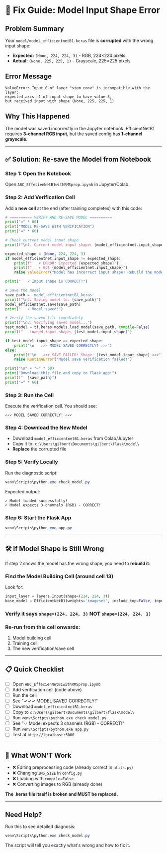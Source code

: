 # 🔧 Fix Guide: Model Input Shape Error

## Problem Summary
Your `model/model_efficientnetB1.keras` file is **corrupted** with the wrong input shape:
- **Expected:** `(None, 224, 224, 3)` - RGB, 224×224 pixels  
- **Actual:** `(None, 225, 225, 1)` - Grayscale, 225×225 pixels

## Error Message
```
ValueError: Input 0 of layer "stem_conv" is incompatible with the layer: 
expected axis -1 of input shape to have value 3, 
but received input with shape (None, 225, 225, 1)
```

## Why This Happened
The model was saved incorrectly in the Jupyter notebook. EfficientNetB1 requires **3-channel RGB input**, but the saved config has **1-channel grayscale**.

---

## ✅ Solution: Re-save the Model from Notebook

### Step 1: Open the Notebook
Open `ABC_EffecienNetB1withRMSprop.ipynb` in Jupyter/Colab.

### Step 2: Add Verification Cell
Add a **new cell** at the end (after training completes) with this code:

```python
# ========== VERIFY AND RE-SAVE MODEL ==========
print("=" * 60)
print("MODEL RE-SAVE WITH VERIFICATION")
print("=" * 60)

# Check current model input shape
print(f"\n1. Current model input shape: {model_efficientnet.input_shape}")

expected_shape = (None, 224, 224, 3)
if model_efficientnet.input_shape != expected_shape:
    print(f"   ✗ ERROR: Expected {expected_shape}")
    print(f"   ✗ Got {model_efficientnet.input_shape}")
    raise ValueError("Model has incorrect input shape! Rebuild the model.")

print("   ✓ Input shape is CORRECT!")

# Save the model
save_path = 'model_efficientnetB1.keras'
print(f"\n2. Saving model to: {save_path}")
model_efficientnet.save(save_path)
print("   ✓ Model saved!")

# Verify the saved file immediately
print(f"\n3. Verifying saved model...")
test_model = tf.keras.models.load_model(save_path, compile=False)
print(f"   Loaded input shape: {test_model.input_shape}")

if test_model.input_shape == expected_shape:
    print("\n   ✓✓✓ MODEL SAVED CORRECTLY! ✓✓✓")
else:
    print(f"\n   ✗✗✗ SAVE FAILED! Shape: {test_model.input_shape} ✗✗✗")
    raise RuntimeError("Model save verification failed!")

print("\n" + "=" * 60)
print("Download this file and copy to Flask app:")
print(f"  {save_path}")
print("=" * 60)
```

### Step 3: Run the Cell
Execute the verification cell. You should see:
```
✓✓✓ MODEL SAVED CORRECTLY! ✓✓✓
```

### Step 4: Download the New Model
- Download `model_efficientnetB1.keras` from Colab/Jupyter
- Copy it to: `c:\Users\gilbert\Documents\gilbert\flask\model\`
- **Replace** the corrupted file

### Step 5: Verify Locally
Run the diagnostic script:
```powershell
venv\Scripts\python.exe check_model.py
```

Expected output:
```
✓ Model loaded successfully!
✓ Model expects 3 channels (RGB) - CORRECT!
```

### Step 6: Start the Flask App
```powershell
venv\Scripts\python.exe app.py
```

---

## 🛠️ If Model Shape is Still Wrong

If step 2 shows the model has the wrong shape, you need to **rebuild it**:

### Find the Model Building Cell (around cell 13)
Look for:
```python
input_layer = layers.Input(shape=(224, 224, 3))
base_model = EfficientNetB1(weights='imagenet', include_top=False, input_tensor=input_layer)
```

### Verify it says `shape=(224, 224, 3)` NOT `shape=(224, 224, 1)`

### Re-run from this cell onwards:
1. Model building cell
2. Training cell  
3. The new verification/save cell

---

## 📋 Quick Checklist

- [ ] Open `ABC_EffecienNetB1withRMSprop.ipynb`
- [ ] Add verification cell (code above)
- [ ] Run the cell
- [ ] See "✓✓✓ MODEL SAVED CORRECTLY!"
- [ ] Download `model_efficientnetB1.keras`
- [ ] Copy to `c:\Users\gilbert\Documents\gilbert\flask\model\`
- [ ] Run `venv\Scripts\python.exe check_model.py`
- [ ] See "✓ Model expects 3 channels (RGB) - CORRECT!"
- [ ] Run `venv\Scripts\python.exe app.py`
- [ ] Test at `http://localhost:5000`

---

## 🚫 What WON'T Work

- ❌ Editing preprocessing code (already correct in `utils.py`)
- ❌ Changing `IMG_SIZE` in `config.py`
- ❌ Loading with `compile=False`
- ❌ Converting images to RGB (already done)

**The .keras file itself is broken and MUST be replaced.**

---

## Need Help?

Run this to see detailed diagnosis:
```powershell
venv\Scripts\python.exe check_model.py
```

The script will tell you exactly what's wrong and how to fix it.
